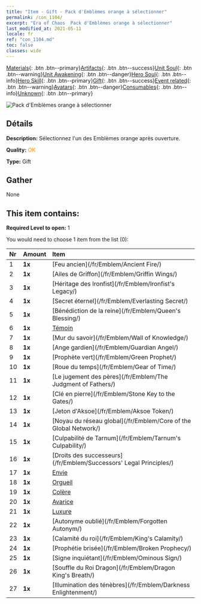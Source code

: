 ```yaml
---
title: "Item - Gift - Pack d'Emblèmes orange à sélectionner"
permalink: /con_1104/
excerpt: "Era of Chaos  Pack d'Emblèmes orange à sélectionner"
last_modified_at: 2021-05-11
locale: fr
ref: "con_1104.md"
toc: false
classes: wide
---
```

 [Materials](/ItemsFR/){: .btn .btn--primary}[Artifacts](/ItemsFR/Artifacts/){: .btn .btn--success}[Unit Soul](/ItemsFR/UnitSoul/){: .btn .btn--warning}[Unit Awakening](/ItemsFR/UnitAwakening/){: .btn .btn--danger}[Hero Soul](/ItemsFR/HeroSoul/){: .btn .btn--info}[Hero Skill](/ItemsFR/HeroSkill/){: .btn .btn--primary}[Gift](/ItemsFR/Gift/){: .btn .btn--success}[Event related](/ItemsFR/Events/){: .btn .btn--warning}[Avatars](/ItemsFR/Avatars/){: .btn .btn--danger}[Consumables](/ItemsFR/Consumables/){: .btn .btn--info}[Unknown](/ItemsFR/Unknown/){: .btn .btn--primary}

 ![Pack d'Emblèmes orange à sélectionner](/images/t/i_907089.png)

## Détails
 **Description:** Sélectionnez l'un des Emblèmes orange après ouverture.

 **Quality:** <span style="color: #FF8C00">OK</span>

 **Type:** Gift

## Gather

  None

## This item contains:

 **Required Level to open:** 1

 You would need to choose 1 item from the list (0):

  | Nr | Amount |     Item    |
  |:---|:-------|:------------|
  | 1 |  **1x** | [Feu ancien](/fr/Emblem/Ancient Fire/) |  | 
  | 2 |  **1x** | [Ailes de Griffon](/fr/Emblem/Griffin Wings/) |  | 
  | 3 |  **1x** | [Héritage des Ironfist](/fr/Emblem/Ironfist's Legacy/) |  | 
  | 4 |  **1x** | [Secret éternel](/fr/Emblem/Everlasting Secret/) |  | 
  | 5 |  **1x** | [Bénédiction de la reine](/fr/Emblem/Queen's Blessing/) |  | 
  | 6 |  **1x** | [Témoin](/fr/Emblem/Witness/) |  | 
  | 7 |  **1x** | [Mur du savoir](/fr/Emblem/Wall of Knowledge/) |  | 
  | 8 |  **1x** | [Ange gardien](/fr/Emblem/Guardian Angel/) |  | 
  | 9 |  **1x** | [Prophète vert](/fr/Emblem/Green Prophet/) |  | 
  | 10 |  **1x** | [Roue du temps](/fr/Emblem/Gear of Time/) |  | 
  | 11 |  **1x** | [Le jugement des pères](/fr/Emblem/The Judgment of Fathers/) |  | 
  | 12 |  **1x** | [Clé en pierre](/fr/Emblem/Stone Key to the Gates/) |  | 
  | 13 |  **1x** | [Jeton d'Aksoe](/fr/Emblem/Aksoe Token/) |  | 
  | 14 |  **1x** | [Noyau du réseau global](/fr/Emblem/Core of the Global Network/) |  | 
  | 15 |  **1x** | [Culpabilité de Tarnum](/fr/Emblem/Tarnum's Culpability/) |  | 
  | 16 |  **1x** | [Droits des successeurs](/fr/Emblem/Successors' Legal Principles/) |  | 
  | 17 |  **1x** | [Envie](/fr/Emblem/Jealousy/) |  | 
  | 18 |  **1x** | [Orgueil](/fr/Emblem/Arrogance/) |  | 
  | 19 |  **1x** | [Colère](/fr/Emblem/Anger/) |  | 
  | 20 |  **1x** | [Avarice](/fr/Emblem/Greed/) |  | 
  | 21 |  **1x** | [Luxure](/fr/Emblem/Lust/) |  | 
  | 22 |  **1x** | [Autonyme oublié](/fr/Emblem/Forgotten Autonym/) |  | 
  | 23 |  **1x** | [Calamité du roi](/fr/Emblem/King's Calamity/) |  | 
  | 24 |  **1x** | [Prophétie brisée](/fr/Emblem/Broken Prophecy/) |  | 
  | 25 |  **1x** | [Signe inquiétant](/fr/Emblem/Ominous Sign/) |  | 
  | 26 |  **1x** | [Souffle du Roi Dragon](/fr/Emblem/Dragon King's Breath/) |  | 
  | 27 |  **1x** | [Illumination des ténèbres](/fr/Emblem/Darkness Enlightenment/) |  | 
